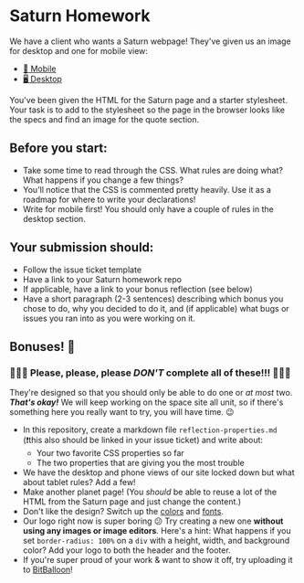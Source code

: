 # Saturn Homework

We have a client who wants a Saturn webpage! They've given us an image for desktop and one for mobile view:

- [📱 Mobile](./specs/saturn-mobile.jpg)
- [🖥 Desktop](./specs/saturn-desktop.jpg)

You've been given the HTML for the Saturn page and a starter stylesheet. Your task is to add to the stylesheet so the page in the browser looks like the specs and find an image for the quote section.

## Before you start: 

- Take some time to read through the CSS. What rules are doing what? What happens if you change a few things? 
- You'll notice that the CSS is commented pretty heavily. Use it as a roadmap for where to write your declarations!
- Write for mobile first! You should only have a couple of rules in the desktop section.

## Your submission should:

- Follow the issue ticket template
- Have a link to your Saturn homework repo
- If applicable, have a link to your bonus reflection (see below)
- Have a short paragraph (2-3 sentences) describing which bonus you chose to do, why you decided to do it, and (if applicable) what bugs or issues you ran into as you were working on it.

## Bonuses! 🎉

### 🚨🚨🚨 Please, please, please *DON'T* complete all of these!!! 🚨🚨🚨

They're designed so that you should only be able to do one or *at most* two. ***That's okay!*** We will keep working on the space site all unit, so if there's something here you really want to try, you will have time. 😉

- In this repository, create a markdown file `reflection-properties.md` (❗️this also should be linked in your issue ticket) and write about: 
    - Your two favorite CSS properties so far
    - The two properties that are giving you the most trouble
- We have the desktop and phone views of our site locked down but what about tablet rules? Add a few!
- Make another planet page! (You *should* be able to reuse a lot of the HTML from the Saturn page and just change the content.)
- Don't like the design? Switch up the [colors](http://www.vanschneider.com/colors/) and [fonts](https://fonts.google.com/).
- Our logo right now is super boring 😕 Try creating a new one **without using any images or image editors**. Here's a hint: What happens if you set `border-radius: 100%` on a `div` with a height, width, and background color? Add your logo to both the header and the footer.
- If you're super proud of your work & want to show it off, try uploading it to [BitBalloon](https://www.bitballoon.com/)!